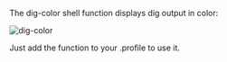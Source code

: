 The dig-color shell function displays dig output in color:

![dig-color](https://raw.github.com/repro/dig-color/master/dig-color.png)

Just add the function to your .profile to use it.

